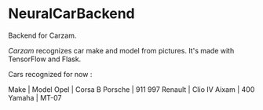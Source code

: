 # NeuralCarBackend

Backend for Carzam.

_Carzam_ recognizes car make and model from pictures. It's made with TensorFlow and Flask.

Cars recognized for now :

Make | Model
Opel | Corsa B
Porsche | 911 997
Renault | Clio IV
Aixam | 400
Yamaha | MT-07
